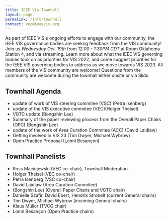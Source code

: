 ```yaml
---
title: IEEE Vis Townhall
layout: page
permalink: /info/townhall
contact: vec@ieeevis.org
---
```


As part of IEEE VIS's ongoing efforts to engage with our community, the IEEE VIS governance bodies are seekng feedback from the VIS community! 
Join us *Wednesday Oct. 19th* from *12:00 - 1:30PM CDT* at Room Oklahoma Station 4, and via streaming. Learn more about what the IEEE VIS governing bodies took on as priorities for VIS 2022, and come suggest priorities for the IEEE VIS governing bodies to address as we move towards VIS 2023. All members of the VIS community are welcome!
Questions from the community are welcome during the townhall either onsite or via Slido

## Townhall Agenda
* update of work of VIS steering commitee (VSC) (Petra Isenberg)
* update of the VIS executive commitee (VEC)(Holger Theisel)
* VGTC update (Bongshin Lee)
* Summary of the paper reviewing process from the Overall Paper Chairs (OPC) (Bongshin Lee)
* update of the work of Area Curation Commitee (ACC) (David Laidlaw)
* Getting involved in VIS 23 (Tim Dwyer, Michael Wybrow)
* Open Practice Proposal (Lonni Besançon)


## Townhall Panelists
* Ross Maciejewski (VEC co-chair), Townhall Moderation
* Holger Theisel (VEC co-chair)
* Petra Isenberg (VSC co-chair)
* David Laidlaw (Area Curation Commitee)
* (Bongshin Lee) (Overall Paper Chairs and VGTC chair) 
* Danielle Szafir, David Ebert, Hendrik Strobelt (current General chairs)
* Tim Dwyer, Michael Wybrow (incoming General chairs) 
* Klaus Müller (TVCG chair) 
* Lonni Besançon (Open Practice chairs)

